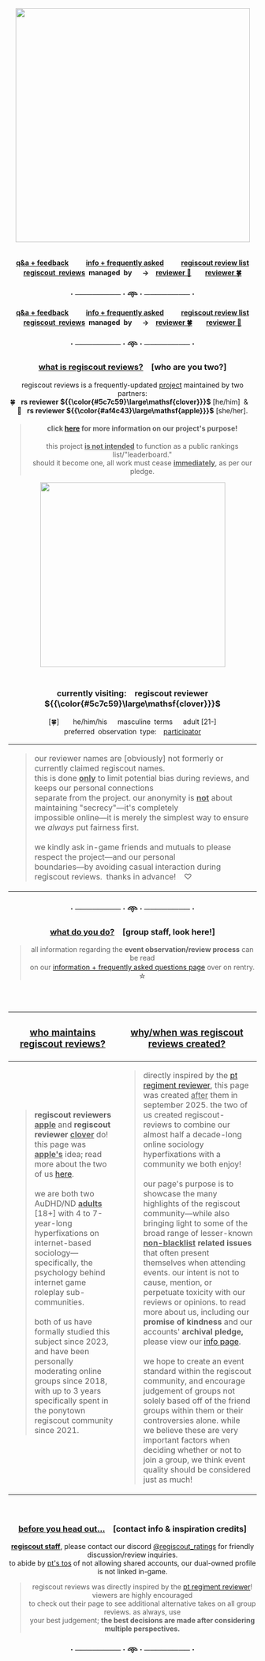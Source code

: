 <div align="center">
<img src="https://i.postimg.cc/65BG9Tph/image.png" width="475">
<br/>
<br/>

<b> [q&a + feedback](https://regiscout-reviews.straw.page)　 　[info + frequently asked](https://rentry.co/regiscout-reviews-info)　 　[regiscout review list](https://rentry.co/regiscout-reviews)\
**<ins>regiscout reviews</ins> managed by**　 →　[reviewer 🍎](https://github.com/regiscout-reviews-apple)　　[reviewer 🍀](https://github.com/regiscout-reviews-clover) </b>
### · ──────── · 𖥸 · ──────── ·


<b> [q&a + feedback](https://regiscout-reviews.straw.page)　 　[info + frequently asked](https://rentry.co/regiscout-reviews-info)　 　[regiscout review list](https://rentry.co/regiscout-reviews)\
**<ins>regiscout reviews</ins> managed by**　 →　[reviewer 🍀](https://github.com/regiscout-reviews-clover)　　[reviewer 🍎](https://github.com/regiscout-reviews-apple) </b>

### · ──────── · 𖥸 · ──────── ·

<h3>
<ins>what is regiscout reviews?</ins>　[who are you two?]
</h3>

regiscout reviews is a frequently-updated [project](https://rentry.co/regiscout-reviews) maintained by two partners:\
🍀  **rs reviewer ${{\color{#5c7c59}\large\mathsf{clover}}}$** [he/him] &  🍎  **rs reviewer ${{\color{#af4c43}\large\mathsf{apple}}}$** [she/her]. 
> #### click [here](https://rentry.co/regiscout-reviews-info) for more information on our project's purpose!
> this project <ins>**is not intended**</ins> to function as a public rankings list/"leaderboard."</br>
> should it become one, all work must cease <ins>**immediately**</ins>, as per our pledge.
<img src="https://i.postimg.cc/rFNzf8gD/ponies.png" width="375">
<br/>
<br/>

### **currently visiting:　regiscout reviewer ${{\color{#5c7c59}\large\mathsf{clover}}}$**
[🍀]　  he/him/his　 masculine terms　 adult [21-]\
preferred observation type:　<ins>participator</ins>
<br/>

|  |
| ------------- | 
| <blockquote> our reviewer names are [obviously] not formerly or currently claimed regiscout names.<br/> this is done <ins>**only**</ins> to limit potential bias during reviews, and keeps our personal connections<br/> separate from the project. our anonymity is <ins>**not**</ins> about maintaining "secrecy"—it's completely<br/> impossible online—it is merely the simplest way to ensure we *always* put fairness first.<br/><br/> we kindly ask in-game friends and mutuals to please respect the project—and our personal<br/>boundaries—by avoiding casual interaction during regiscout reviews. thanks in advance!　♡ </blockquote> |
### · ──────── · 𖥸 · ──────── ·


<h3><ins>what do you do?</ins>　[group staff, look here!]</h3>

> all information regarding the **event observation/review process** can be read\
> on our [information + frequently asked questions page](https://rentry.co/regiscout-reviews-info) over on rentry.　☆

<br/>
<br/>

</div>

| <h3><ins>who maintains regiscout reviews?</ins></h3> | <h3><ins>why/when was regiscout reviews created?</ins></h3> |
| ------------- | ------------- |
| <blockquote>**regiscout reviewers <ins>apple</ins>** and **regiscout reviewer <ins>clover</ins>** do! this page was **<ins>apple's</ins>** idea; read more about the two of us [here](https://rentry.co/regiscout-reviews-info).<br/><br/> we are both two AuDHD/ND <ins>**adults**</ins> [18+] with 4 to 7-year-long hyperfixations on internet-based sociology—specifically, the psychology behind internet game roleplay sub-communities.<br/><br/> both of us have formally studied this subject since 2023, and have been personally moderating online groups since 2018, with up to 3 years specifically spent in the ponytown regiscout community since 2021.</blockquote>  <br /> | <blockquote> directly inspired by the [pt regiment reviewer](rentry.co/ptregimentrater), this page was created <ins>after</ins> them in september 2025. the two of us created regiscout-reviews to combine our almost half a decade-long online sociology hyperfixations with a community we both enjoy!<br/><br/>  our page's purpose is to showcase the many highlights of the regiscout community—while also bringing light to some of the broad range of lesser-known <b><ins>non-blacklist</ins> related issues</b> that often present themselves when attending events. our intent is not to cause, mention, or perpetuate toxicity with our reviews or opinions. to read more about us, including our **promise of kindness** and our accounts' **archival pledge,** please view our [info page](https://rentry.co/regiscout-reviews-info).<br/><br/>  we hope to create an event standard within the regiscout community, and encourage judgement of groups not solely based off of the friend groups within them or their controversies alone. while we believe these are very important factors when deciding whether or not to join a group, we think event quality should be considered just as much! </blockquote> |
<div align="center">
<br/>
<h3>
<ins>before you head out...</ins>　[contact info & inspiration credits]
</h3>

<ins>**regiscout staff**</ins>, please contact our discord [@regiscout_ratings](https://discord.com/users/1412353928355516516) for friendly discussion/review inquiries.\
to abide by [pt's tos](https://pony.town/termsofservice.html) of not allowing shared accounts, our dual-owned profile is not linked in-game.

> regiscout reviews was directly inspired by the [pt regiment reviewer](https://rentry.co/ptregimentrater)! viewers are highly encouraged\
> to check out their page to see additional alternative takes on all group reviews. as always, use\
> your best judgement; <b>the best decisions are made after considering multiple perspectives.</b>

### · ──────── · 𖥸 · ──────── ·

</div>



